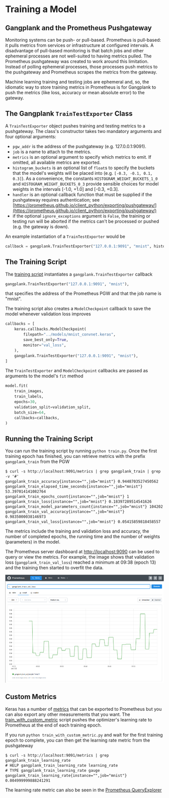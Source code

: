 # Training a Model
## Gangplank and the Prometheus Pushgateway
Monitoring systems can be push- or pull-based. Prometheus is pull-based: it pulls metrics from services or infrastructure at configured intervals. A disadvantage of pull-based monitoring is that batch jobs and other ephemeral processes are not well-suited to having
metrics pulled. The Prometheus pushgateway was created to work around this limitation. Instead of polling ephemeral processes, those processes push metrics to the pushgateway and Prometheus scrapes the metrics from the gateway.

Machine learning training and testing jobs are ephemeral and, so, the idiomatic way to store training metrics in
Prometheus is for Gangplank to push the metrics (like loss, accuracy or mean absolute error) to the gateway.

## The Gangplank `TrainTestExporter` Class
A `TrainTestExporter` object pushes training and testing metrics to a pushgateway. The class's constructor
takes two mandatory arguments and four optional arguments:
 * `pgw_addr` is the address of the pushgateway (e.g. 127.0.0.1:9091).
 * `job` is a name to attach to the metrics.
 * `metrics` is an optional argument to specify which metrics to emit. If omitted, all available metrics are exported.
 * `histogram_buckets` is an optional list of `float`s to specify the buckets that the model's weights will be placed into (e.g. `[-0.3, -0.1, 0.1, 0.3]`). As a convenience, the constants
   `HISTOGRAM_WEIGHT_BUCKETS_1_0` and `HISTOGRAM_WEIGHT_BUCKETS_0_3` provide sensible choices for model weights in the intervals [-1.0, +1.0] and [-0.3, +0.3].
 * `handler` is an optional callback function that must be supplied if the pushgateway requires authentication; see [https://prometheus.github.io/client_python/exporting/pushgateway/](https://prometheus.github.io/client_python/exporting/pushgateway/)
 *  if the optional `ignore_exceptions` argument is `False`, the training or testing run will be aborted if the metrics can't be processed or pushed (e.g. the gateway is down).

An example instantiation of a `TrainTestExporter` would be

```python
callback = gangplank.TrainTestExporter("127.0.0.1:9091", "mnist", histogram_buckets=gangplank.HISTOGRAM_WEIGHT_BUCKETS_0_3)
```

## The Training Script
The [training script](./train.py) instantiates a `gangplank.TrainTestExporter` callback

```python
gangplank.TrainTestExporter("127.0.0.1:9091", "mnist"),
```

that specifies the address of the Prometheus PGW and that the job name is "mnist".

The training script also creates a `ModelCheckpoint` callback to save the model whenever validation loss improves

```python
callbacks = [
    keras.callbacks.ModelCheckpoint(
        filepath="../models/mnist_convnet.keras",
        save_best_only=True,
        monitor="val_loss",
    ),
    gangplank.TrainTestExporter("127.0.0.1:9091", "mnist"),
]
```

The `TrainTestExporter` and `ModelCheckpoint` callbacks are passed as arguments to the model's `fit` method

```python
model.fit(
    train_images,
    train_labels,
    epochs=30,
    validation_split=validation_split,
    batch_size=64,
    callbacks=callbacks,
)
```

## Running the Training Script
You can run the training script by running `python train.py`. Once the first training epoch has finished, you can retrieve
metrics with the prefix `gangplank_train` from the PGW

```
$ curl -s http://localhost:9091/metrics | grep gangplank_train | grep -v '#' 
gangplank_train_accuracy{instance="",job="mnist"} 0.9448703527450562
gangplank_train_elapsed_time_seconds{instance="",job="mnist"} 53.397014141082764
gangplank_train_epochs_count{instance="",job="mnist"} 1
gangplank_train_loss{instance="",job="mnist"} 0.18397289514541626
gangplank_train_model_parameters_count{instance="",job="mnist"} 104202
gangplank_train_val_accuracy{instance="",job="mnist"} 0.9835000038146973
gangplank_train_val_loss{instance="",job="mnist"} 0.05415859818458557
```
The metrics include the training and validation loss and accuracy, the number of completed epochs, the running time and the number of weights (parameters) in the model.

The Prometheus server dashboard at [http://localhost:9090](http://localhost:9090/query) can be used to query or view the metrics. For example, the image shows that validation loss (`gangplank_train_val_loss`) reached a minimum at 09:38 (epoch 13) and the training
then started to overfit the data.

![Training validation loss](./train_val_loss.png)

## Custom Metrics
Keras has a number of [metrics](https://keras.io/api/metrics/) that can be exported to Prometheus but you can also export any other measurements
that you want. The [train_with_custom_metric](./train_with_custom_metric.py) script pushes the optimizer's learning rate to Prometheus at the end
of each training epoch.

If you run `python train_with_custom_metric.py` and wait for the first training epoch to complete,
you can then get the learning rate metric from the pushgateway

```
$ curl -s http://localhost:9091/metrics | grep gangplank_train_learning_rate
# HELP gangplank_train_learning_rate learning_rate
# TYPE gangplank_train_learning_rate gauge
gangplank_train_learning_rate{instance="",job="mnist"} 0.004999999888241291
```

The learning rate metric can also be seen in the [Prometheus QueryExplorer](http://localhost:9090/query?g0.expr=gangplank_train_learning_rate&g0.show_tree=0&g0.tab=table&g0.range_input=1h&g0.res_type=auto&g0.res_density=medium&g0.display_mode=lines&g0.show_exemplars=0)
